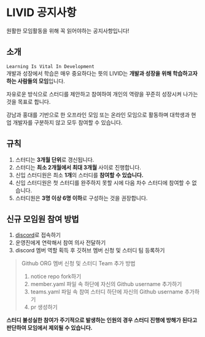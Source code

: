 # LIVID 공지사항
원활한 모임활동을 위해 꼭 읽어야하는 공지사항입니다!

## 소개
`Learning Is Vital In Development`  
개발과 성장에서 학습은 매우 중요하다는 뜻의 LIVID는 **개발과 성장을 위해 학습하고자 하는 사람들의 모임**입니다.  

자유로운 방식으로 스터디를 제안하고 참여하여 개인의 역량을 꾸준히 성장시켜 나가는 것을 목표로 합니다.

강남과 홍대를 기반으로 한 오프라인 모임 또는 온라인 모임으로 활동하며 대학생과 현업 개발자를 구분하지 않고 모두 참여할 수 있습니다.

## 규칙
1. 스터디는 **3개월 단위**로 갱신됩니다.
2. 스터디는 **최소 2개월에서 최대 3개월** 사이로 진행합니다.
3. 신입 스터디원은 최소 **1개**의 스터디를 **참여할 수 있습니다.**
4. 신입 스터디원은 첫 스터디를 완주하지 못할 시에 다음 차수 스터디에 참여할 수 없습니다.
5. 스터디원은 **3명 이상 6명 이하**로 구성하는 것을 권장합니다.

## 신규 모임원 참여 방법
1. [discord](https://discord.gg/bnfS2s8vkV)로 접속하기
2. 운영진에게 연락해서 참여 의사 전달하기
3. discord 멤버 역할 획득 후 깃허브 멤버 신청 및 스터디 팀 등록하기
  > Github ORG 멤버 신청 및 스터디 Team 추가 방법
  > 1. notice repo fork하기
  > 2. member.yaml 파일 속 하단에 자신의 Github username 추가하기
  > 3. teams.yaml 파일 속 참여 스터디 하단에 자신의 Github username 추가하기
  > 4. pr 생성하기

**스터디 불성실한 참여가 주기적으로 발생하는 인원의 경우 스터디 진행에 방해가 된다고 판단하여 모임에서 제외될 수 있습니다.**
